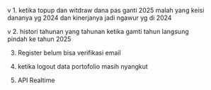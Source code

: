 v 1. ⁠ketika topup dan witdraw dana pas ganti 2025 malah yang keisi dananya yg 2024 dan kinerjanya jadi ngawur yg di 2024

v 2. ⁠histori tahunan yang tahunan ketika gamti tahun langsung pindah ke tahun 2025

3. Register belum bisa verifikasi email

4. ⁠ketika logout data portofolio masih nyangkut

5. API Realtime
